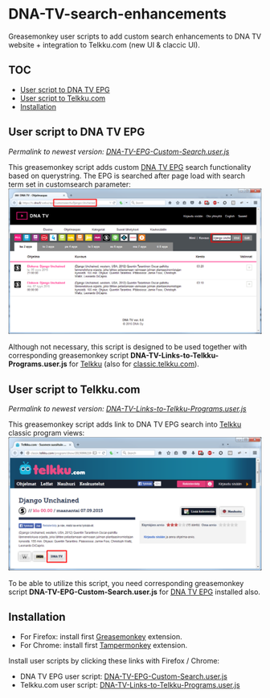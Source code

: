 <link rel="stylesheet" type="text/css" href="css/readme.css" />

# DNA-TV-search-enhancements

Greasemonkey user scripts to add custom search enhancements to DNA TV website + integration to Telkku.com (new UI & claccic UI).

## TOC
<!-- MarkdownTOC autolink=true -->

- [User script to DNA TV EPG](#user-script-to-dna-tv-epg)
- [User script to Telkku.com](#user-script-to-telkkucom)
- [Installation](#installation)

<!-- /MarkdownTOC -->


## User script to DNA TV EPG

*Permalink to newest version: [DNA-TV-EPG-Custom-Search.user.js](https://github.com/KimeT/DNA-TV-search-enhancements/raw/master/DNA-TV-EPG-Custom-Search.user.js)*

This greasemonkey script adds custom [DNA TV EPG](https://tv.dna.fi/webui/epg "DNA TV - Ohjelmaopas") search functionality based on querystring. The EPG is searched after page load with search term set in customsearch parameter:
[![DNA TV EPG screenshot](images/DNA-TV_customsearch.png)](https://raw.githubusercontent.com/KimeT/DNA-TV-search-enhancements/master/images/DNA-TV_customsearch.png)

Although not necessary, this script is designed to be used together with corresponding greasemonkey script **DNA-TV-Links-to-Telkku-Programs.user.js** for [Telkku](http://www.telkku.com/ "Telkku.com") (also for [classic.telkku.com](http://classic.telkku.com/ "Telkku.com classic")).


## User script to Telkku.com

*Permalink to newest version: [DNA-TV-Links-to-Telkku-Programs.user.js](https://github.com/KimeT/DNA-TV-search-enhancements/raw/master/DNA-TV-Links-to-Telkku-Programs.user.js)*

This greasemonkey script adds link to DNA TV EPG search into [Telkku](http://classic.telkku.com/ "Telkku.com") classic program views:
[![Telkku screenshot](images/Telkku_DNA-TV.png)](https://raw.githubusercontent.com/KimeT/DNA-TV-search-enhancements/master/images/Telkku_DNA-TV.png)

To be able to utilize this script, you need corresponding greasemonkey script **DNA-TV-EPG-Custom-Search.user.js** for [DNA TV EPG](https://tv.dna.fi/webui/epg "DNA TV - Ohjelmaopas") installed also.


## Installation

- For Firefox: install first [Greasemonkey](https://addons.mozilla.org/fi/firefox/addon/greasemonkey/) extension.
- For Chrome: install first [Tampermonkey](https://chrome.google.com/webstore/detail/tampermonkey/dhdgffkkebhmkfjojejmpbldmpobfkfo) extension.

Install user scripts by clicking these links with Firefox / Chrome:

- DNA TV EPG user script: [DNA-TV-EPG-Custom-Search.user.js](https://github.com/KimeT/DNA-TV-search-enhancements/raw/master/DNA-TV-EPG-Custom-Search.user.js)
- Telkku.com user script: [DNA-TV-Links-to-Telkku-Programs.user.js](https://github.com/KimeT/DNA-TV-search-enhancements/raw/master/DNA-TV-Links-to-Telkku-Programs.user.js)